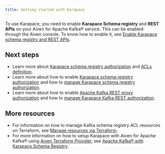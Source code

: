 ```yaml
---
title: Getting started with Karapace
---
```


To use Karapace, you need to enable **Karapace Schema registry** and
**REST APIs** on your Aiven for Apache Kafka® service. This can be
enabled through the Aiven console. To know how to enable it, see
[Enable Karapace schema registry and REST APIs](/docs/products/kafka/karapace/howto/enable-karapace).

## Next steps

-   Learn more about
    [Karapace schema registry authorization](/docs/products/kafka/karapace/concepts/schema-registry-authorization) and
    [ACLs definition](/docs/products/kafka/karapace/concepts/acl-definition).
-   Learn more about how to enable
    [Karapace schema registry authorization](/docs/products/kafka/karapace/howto/enable-schema-registry-authorization) and how to
    [manage Karapace schema registry authorization](/docs/products/kafka/karapace/howto/manage-schema-registry-authorization).
-   Learn more about how to enable
    [Apache Kafka REST proxy authorization](/docs/products/kafka/karapace/howto/enable-oauth-oidc-kafka-rest-proxy) and how to
    [manage Karapace Kafka REST authorization](/docs/products/kafka/karapace/howto/manage-kafka-rest-proxy-authorization).

## More resources

-   For information on how to manage Kafka schema registry ACL resources
    on Terraform, see
    [Manage resources via Terraform](/docs/products/kafka/karapace/howto/manage-schema-registry-authorization).
-   For more information on how to setup Karapace with Aiven for Apache
    Kafka® using [Aiven Terraform
    Provider](https://registry.terraform.io/providers/aiven/aiven/latest/docs),
    see [Apache Kafka® with Karapace Schema
    Registry](https://aiven.io/developer/apache-kafka-karapace).
